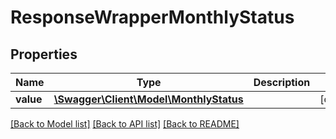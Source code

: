 # ResponseWrapperMonthlyStatus

## Properties
Name | Type | Description | Notes
------------ | ------------- | ------------- | -------------
**value** | [**\Swagger\Client\Model\MonthlyStatus**](MonthlyStatus.md) |  | [optional] 

[[Back to Model list]](../README.md#documentation-for-models) [[Back to API list]](../README.md#documentation-for-api-endpoints) [[Back to README]](../README.md)


